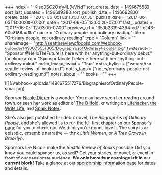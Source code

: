 +++
index = "-KlsoOSC2Osfy4L0eVNd"
sort_create_date = 1496675580
sort_last_updated = 1496689380
sort_publish_date = 1496692800
create_date = "2017-06-05T08:13:00-07:00"
publish_date = "2017-06-05T13:00:00-07:00"
date = "2017-06-05T13:00:00-07:00"
last_updated = "2017-06-05T12:03:00-07:00"
preview_url = "350b2319-4394-cd7f-c943-60c8186ad15a"
name = "Ordinary people, not ordinary reading"
title = "Ordinary people, not ordinary reading"
type = "Column"
link = ""
shareimage = "http://seattlereviewofbooks.com/webhook-uploads/1496675531365/BiographiesofOrdinaryPeople1.jpg"
twitterauto = "Sponsor @HelloTheFuture is here with her anything-but-ordinary debut."
facebookauto = "Sponsor Nicole Dieker is here with her anything-but-ordinary debut."
make_image_tweet = "True"
notes_byline = ["writers/the-seattle-review-of-books.md"]
notes_tags = ["notes/ordinary-people-not-ordinary-reading.md"]
notes_about = ""
books = ""
+++
<p class="image-left">![](/webhook-uploads/1496675517276/BiographiesofOrdinaryPeople-small.jpg)</p>

<p class="noindent">Sponsor <a href="http://nicoledieker.com" title="Nicole Dieker">Nicole Dieker</a> is a wonder. You may have seen her reading around town, or seen her work as editor of <a href="https://thebillfold.com/@NicoleDieker" title="Nicole Dieker – The Billfold">The Billfold</a>, or writing on <a href="https://kinja.com/nicoledieker" title="Nicole Dieker">Lifehacker</a>, <a href="https://thewritelife.com/author/nicoledieker/" title="Nicole Dieker, Author at The Write Life">the Write Life</a>, and <a href="http://community.sparknotes.com/blog/contributor/ndieker" title="SparkLife: Posts by ndieker">Spark Notes</a>.</p>

She's also just published her debut novel, _The Biographies of Ordinary People_, and she's allowed us to run the full first chapter on our <a href="http://www.seattlereviewofbooks.com/sponsorships" title="The Seattle Review of Books - sponsorships">Sponsor's page</a> for you to check out. We think you're gonna love it. The story is an episodic, ensemble narrative — think _Little Women_, or _A Tree Grows in Brooklyn_.

Sponsors like Nicole make the _Seattle Review of Books_ possible. Did you know you could sponsor us, as well? Get your stories, or novel, or event in front of our passionate audience. **We only have four openings left in our current block!** Take a glance at [our sponsorship information page](http://seattlereviewofbooks.com/sponsor/) for dates and details.